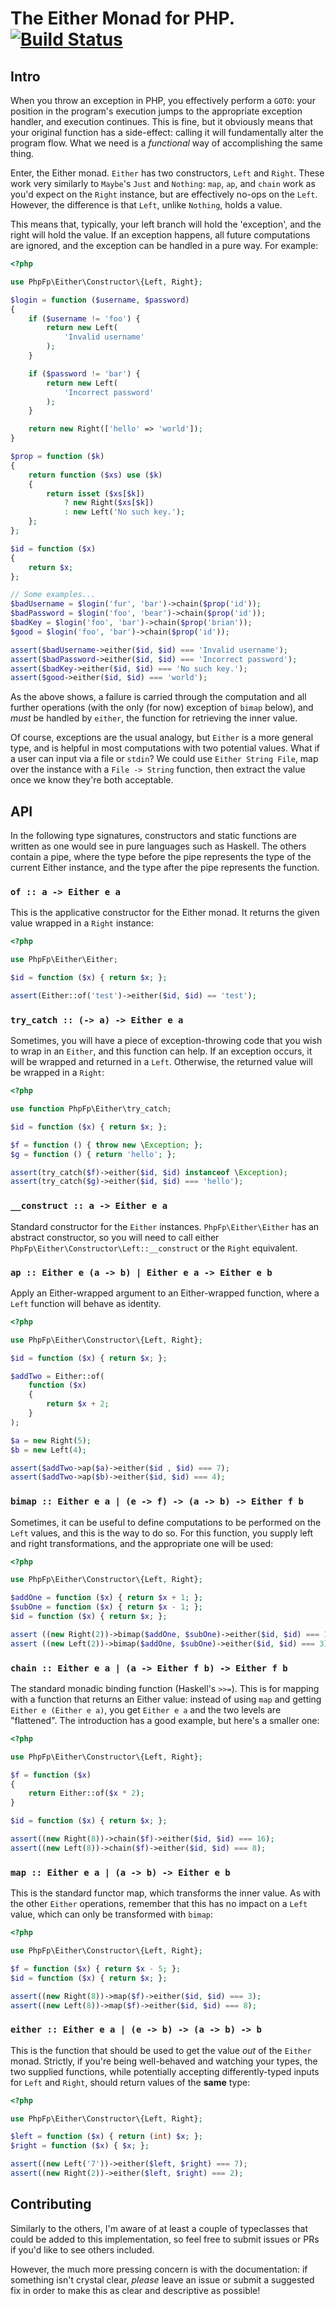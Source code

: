 # The Either Monad for PHP. [![Build Status](https://travis-ci.org/php-fp/php-fp-either.svg?branch=master)](https://travis-ci.org/php-fp/php-fp-either)

## Intro

When you throw an exception in PHP, you effectively perform a `GOTO`: your position in the program's execution jumps to the appropriate exception handler, and execution continues. This is fine, but it obviously means that your original function has a side-effect: calling it will fundamentally alter the program flow. What we need is a _functional_ way of accomplishing the same thing.

Enter, the Either monad. `Either` has two constructors, `Left` and `Right`. These work very similarly to `Maybe`'s `Just` and `Nothing`: `map`, `ap`, and `chain` work as you'd expect on the `Right` instance, but are effectively no-ops on the `Left`. However, the difference is that `Left`, unlike `Nothing`, holds a value.

This means that, typically, your left branch will hold the 'exception', and the right will hold the value. If an exception happens, all future computations are ignored, and the exception can be handled in a pure way. For example:

```php
<?php

use PhpFp\Either\Constructor\{Left, Right};

$login = function ($username, $password)
{
    if ($username != 'foo') {
        return new Left(
            'Invalid username'
        );
    }

    if ($password != 'bar') {
        return new Left(
            'Incorrect password'
        );
    }

    return new Right(['hello' => 'world']);
}

$prop = function ($k)
{
    return function ($xs) use ($k)
    {
        return isset ($xs[$k])
            ? new Right($xs[$k])
            : new Left('No such key.');
    };
};

$id = function ($x)
{
    return $x;
};

// Some examples...
$badUsername = $login('fur', 'bar')->chain($prop('id'));
$badPassword = $login('foo', 'bear')->chain($prop('id'));
$badKey = $login('foo', 'bar')->chain($prop('brian'));
$good = $login('foo', 'bar')->chain($prop('id'));

assert($badUsername->either($id, $id) === 'Invalid username');
assert($badPassword->either($id, $id) === 'Incorrect password');
assert($badKey->either($id, $id) === 'No such key.');
assert($good->either($id, $id) === 'world');
```

As the above shows, a failure is carried through the computation and all further operations (with the only (for now) exception of `bimap` below), and _must_ be handled by `either`, the function for retrieving the inner value.

Of course, exceptions are the usual analogy, but `Either` is a more general type, and is helpful in most computations with two potential values. What if a user can input via a file or `stdin`? We could use `Either String File`, map over the instance with a `File -> String` function, then extract the value once we know they're both acceptable.

## API

In the following type signatures, constructors and static functions are written as one would see in pure languages such as Haskell. The others contain a pipe, where the type before the pipe represents the type of the current Either instance, and the type after the pipe represents the function.

### `of :: a -> Either e a`

This is the applicative constructor for the Either monad. It returns the given value wrapped in a `Right` instance:

```php
<?php

use PhpFp\Either\Either;

$id = function ($x) { return $x; };

assert(Either::of('test')->either($id, $id) == 'test');
```

### `try_catch :: (-> a) -> Either e a`

Sometimes, you will have a piece of exception-throwing code that you wish to wrap in an `Either`, and this function can help. If an exception occurs, it will be wrapped and returned in a `Left`. Otherwise, the returned value will be wrapped in a `Right`:

```php
<?php

use function PhpFp\Either\try_catch;

$id = function ($x) { return $x; };

$f = function () { throw new \Exception; };
$g = function () { return 'hello'; };

assert(try_catch($f)->either($id, $id) instanceof \Exception);
assert(try_catch($g)->either($id, $id) === 'hello');
```

### `__construct :: a -> Either e a`

Standard constructor for the `Either` instances. `PhpFp\Either\Either` has an abstract constructor, so you will need to call either `PhpFp\Either\Constructor\Left::__construct` or the `Right` equivalent.

### `ap :: Either e (a -> b) | Either e a -> Either e b`

Apply an Either-wrapped argument to an Either-wrapped function, where a `Left` function will behave as identity.

```php
<?php

use PhpFp\Either\Constructor\{Left, Right};

$id = function ($x) { return $x; };

$addTwo = Either::of(
    function ($x)
    {
        return $x + 2;
    }
);

$a = new Right(5);
$b = new Left(4);

assert($addTwo->ap($a)->either($id , $id) === 7);
assert($addTwo->ap($b)->either($id, $id) === 4);
```

### `bimap :: Either e a | (e -> f) -> (a -> b) -> Either f b`

Sometimes, it can be useful to define computations to be performed on the `Left` values, and this is the way to do so. For this function, you supply left and right transformations, and the appropriate one will be used:

```php
<?php

use PhpFp\Either\Constructor\{Left, Right};

$addOne = function ($x) { return $x + 1; };
$subOne = function ($x) { return $x - 1; };
$id = function ($x) { return $x; };

assert ((new Right(2))->bimap($addOne, $subOne)->either($id, $id) === 1);
assert ((new Left(2))->bimap($addOne, $subOne)->either($id, $id) === 3);
```

### `chain :: Either e a | (a -> Either f b) -> Either f b`

The standard monadic binding function (Haskell's `>>=`). This is for mapping with a function that returns an Either value: instead of using `map` and getting `Either e (Either e a)`, you get `Either e a` and the two levels are "flattened". The introduction has a good example, but here's a smaller one:

```php
<?php

use PhpFp\Either\Constructor\{Left, Right};

$f = function ($x)
{
    return Either::of($x * 2);
}

$id = function ($x) { return $x; };

assert((new Right(8))->chain($f)->either($id, $id) === 16);
assert((new Left(8))->chain($f)->either($id, $id) === 8);
```

### `map :: Either e a | (a -> b) -> Either e b`

This is the standard functor map, which transforms the inner value. As with the other `Either` operations, remember that this has no impact on a `Left` value, which can only be transformed with `bimap`:

```php
<?php

use PhpFp\Either\Constructor\{Left, Right};

$f = function ($x) { return $x - 5; };
$id = function ($x) { return $x; };

assert((new Right(8))->map($f)->either($id, $id) === 3);
assert((new Left(8))->map($f)->either($id, $id) === 8);
```

### `either :: Either e a | (e -> b) -> (a -> b) -> b`

This is the function that should be used to get the value _out_ of the `Either` monad. Strictly, if you're being well-behaved and watching your types, the two supplied functions, while potentially accepting differently-typed inputs for `Left` and `Right`, should return values of the **same** type:

```php
<?php

use PhpFp\Either\Constructor\{Left, Right};

$left = function ($x) { return (int) $x; };
$right = function ($x) { $x; };

assert((new Left('7'))->either($left, $right) === 7);
assert((new Right(2))->either($left, $right) === 2);
```

## Contributing

Similarly to the others, I'm aware of at least a couple of typeclasses that could be added to this implementation, so feel free to submit issues or PRs if you'd like to see others included.

However, the much more pressing concern is with the documentation: if something isn't crystal clear, _please_ leave an issue or submit a suggested fix in order to make this as clear and descriptive as possible!
